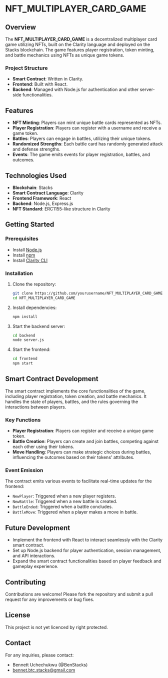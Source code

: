 # NFT_MULTIPLAYER_CARD_GAME

## Overview
The **NFT_MULTIPLAYER_CARD_GAME** is a decentralized multiplayer card game utilizing NFTs, built on the Clarity language and deployed on the Stacks blockchain. The game features player registration, token minting, and battle mechanics using NFTs as unique game tokens.

### Project Structure
- **Smart Contract**: Written in Clarity.
- **Frontend**: Built with React.
- **Backend**: Managed with Node.js for authentication and other server-side functionalities.

## Features
- **NFT Minting**: Players can mint unique battle cards represented as NFTs.
- **Player Registration**: Players can register with a username and receive a game token.
- **Battles**: Players can engage in battles, utilizing their unique tokens.
- **Randomized Strengths**: Each battle card has randomly generated attack and defense strengths.
- **Events**: The game emits events for player registration, battles, and outcomes.

## Technologies Used
- **Blockchain**: Stacks
- **Smart Contract Language**: Clarity
- **Frontend Framework**: React
- **Backend**: Node.js, Express.js
- **NFT Standard**: ERC1155-like structure in Clarity

## Getting Started

### Prerequisites
- Install [Node.js](https://nodejs.org/)
- Install [npm](https://www.npmjs.com/)
- Install [Clarity CLI](https://github.com/blockstack/clarity-cli)

### Installation
1. Clone the repository:
   ```bash
   git clone https://github.com/yourusername/NFT_MULTIPLAYER_CARD_GAME.git
   cd NFT_MULTIPLAYER_CARD_GAME
   ```

2. Install dependencies:
   ```bash
   npm install
   ```

3. Start the backend server:
   ```bash
   cd backend
   node server.js
   ```

4. Start the frontend:
   ```bash
   cd frontend
   npm start
   ```

## Smart Contract Development
The smart contract implements the core functionalities of the game, including player registration, token creation, and battle mechanics. It handles the state of players, battles, and the rules governing the interactions between players.

### Key Functions
- **Player Registration**: Players can register and receive a unique game token.
- **Battle Creation**: Players can create and join battles, competing against each other using their tokens.
- **Move Handling**: Players can make strategic choices during battles, influencing the outcomes based on their tokens' attributes.

### Event Emission
The contract emits various events to facilitate real-time updates for the frontend:
- `NewPlayer`: Triggered when a new player registers.
- `NewBattle`: Triggered when a new battle is created.
- `BattleEnded`: Triggered when a battle concludes.
- `BattleMove`: Triggered when a player makes a move in battle.

## Future Development
- Implement the frontend with React to interact seamlessly with the Clarity smart contract.
- Set up Node.js backend for player authentication, session management, and API interactions.
- Expand the smart contract functionalities based on player feedback and gameplay experience.

## Contributing
Contributions are welcome! Please fork the repository and submit a pull request for any improvements or bug fixes.

## License
This project is not yet licenced by right protected. 

## Contact
For any inquiries, please contact:
- Bennett Uchechukwu (@BenStacks)
- bennet.btc.stacks@gmail.com
